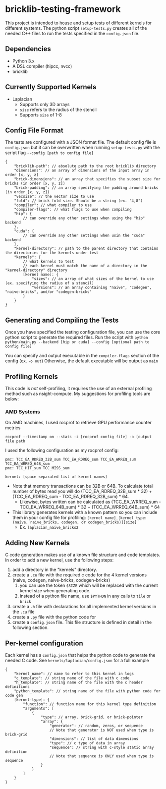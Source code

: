 # bricklib-testing-framework
This project is intended to house and setup tests of different kernels for different systems.
The python script `setup-tests.py` creates all of the needed C++ files to run the tests specified in the `config.json` file.

## Dependencies
- Python 3.x
- A DSL compiler (hipcc, nvcc)
- bricklib

## Currently Supported Kernels

- Laplacian
	- Supports only 3D arrays
	- `size` refers to the radius of the stencil
	- Supports `size` of 1-8

## Config File Format
The tests are configured with a JSON format file. The default config file is `config.json` but it can be overwritten when running `setup-tests.py` with the script flag `--config [path to config file]`

```jsonc
{
	"bricklib-path": // absolute path to the root bricklib directory
	"dimensions": // an array of dimensions of the input array in order [x, y, z]
	"brick-dimensions": // an array that specifies the subset size for bricks (in order [x, y, z])
	"brick-padding": // an array specifying the padding around bricks (in order [x, y, z])
	"vecsize": // the vector size to use
	"fold": // brick fold size. Should be a string (ex. "4,8")
	"compiler": // what compiler to use
	"compiler-flags": // what flags to use when compiling
	"hip": {
		// can override any other settings when using the "hip" backend
	},
	"cuda": {
		// can override any other settings when usin the "cuda" backend
	},
	"kernel-directory": // path to the parent directory that contains the directories for the kernels under test
	"kernels": {
		// what kernels to test
		// each kernel must match the name of a directory in the "kernel-directory" directory
		[kernel name]: {
			"sizes": // an array of what sizes of the kernel to use (ex. specifying the radius of a stencil)
			"versions": // an array containing "naive", "codegen", "naive-bricks", and/or "codegen-bricks"
		}
	}
}
```

## Generating and Compiling the Tests
Once you have specified the testing configuration file, you can use the core python script to generate the required files.
Run the script with `python python/main.py --backend [hip or cuda] --config [optional path to config file]`

You can specify and output executable in the `compiler-flags` section of the config (ex. `-o out`)
Otherwise, the default executable will be output as `main`

## Profiling Kernels
This code is *not* self-profiling, it requires the use of an external profiling method such as nsight-compute. My suggestions for profiling tools are below:

### AMD Systems
On AMD machines, I used rocprof to retrieve GPU performance counter metrics

`rocprof --timestamp on --stats -i [rocprof config file] -o [output file path`

I used the following configuration as my rocprof config:

```
pmc: TCC_EA_RDREQ_32B_sum TCC_EA_RDREQ_sum TCC_EA_WRREQ_sum TCC_EA_WRREQ_64B_sum
pmc: TCC_HIT_sum TCC_MISS_sum

kernel: [space separated list of kernel names]
```
- Note that memory transactions can be 32B or 64B. To calculate total number of bytes read you will do (TCC_EA_RDREQ_32B_sum * 32) + (TCC_EA_RDREQ_sum - TCC_EA_RDREQ_32B_sum) * 64.
	- Likewise, bytes written can be calculated as (TCC_EA_WRREQ_sum - TCC_EA_WRREQ_64B_sum) * 32 + (TCC_EA_WRREQ_64B_sum) * 64
- This library generates kernels with a known pattern so you can include them in your config file for profiling: `[kernel name]_[kernel type: (naive, naive_bricks, codegen, or codegen_bricks)][size]`
	- Ex. `laplacian_naive_bricks2`

## Adding New Kernels
C code generation makes use of a known file structure and code templates.
In order to add a new kernel, use the following steps:
1. add a directory in the "kernels" directory.
1. create a `.cu` file with the required c code for the 4 kernel versions (naive, codegen, naive-bricks, codegen-bricks)
	1. you can use the token `$SIZE` which will be replaced with the current kernel size when generating code.
	1. instead of a python file name, use `$PYTHON` in any calls to `tile` or `brick`
1. create a `.h` file with declarations for all implemented kernel versions in the `.cu` file
1. create a `.py` file with the python code for 
1. create a `config.json` file. This file structure is defined in detail in the following section.

## Per-kernel configuration
Each kernel has a `config.json` that helps the python code to generate the needed C code. See `kernels/laplacian/config.json` for a full example

```jsonc
{
	"kernel_name": // name to refer to this kernel in logs
	"c_template": // string name of the file with c code
	"h_template": // string name of the file with the c header definitions
	"python_template": // string name of the file with python code for code gen
	[kernel-type]: {
		"function": // function name for this kernel type definition
		"arguments": [
			{
				"type": // array, brick-grid, or brick-pointer
				"array": {
					"generator": // random, zeros, or sequence
					// Note that generator is NOT used when type is brick-grid
					"dimensions": // list of data dimensions
					"type": // c type of data in array
					"sequence": // string with c-style static array definition
					// Note that sequence is ONLY used when type is sequence
				}
			}
		]
	}
}
```
